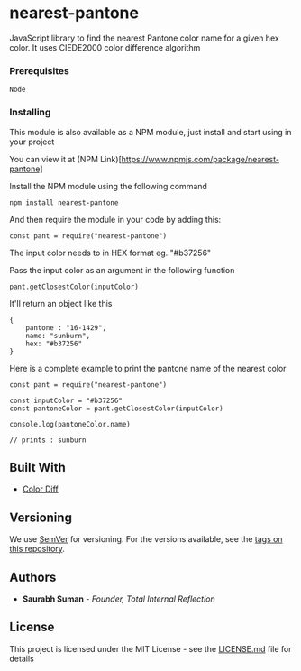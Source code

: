 # nearest-pantone

JavaScript library to find the nearest Pantone color name for a given hex color. It uses CIEDE2000 color difference algorithm


### Prerequisites

```
Node
```

### Installing

This module is also available as a NPM module, just install and start using in your project

You can view it at (NPM Link)[https://www.npmjs.com/package/nearest-pantone]

Install the NPM module using the following command 

```
npm install nearest-pantone
```

And then require the module in your code by adding this:

```
const pant = require("nearest-pantone")
```

The input color needs to in HEX format eg. "#b37256"

Pass the input color as an argument in the following function

```
pant.getClosestColor(inputColor)
```

It'll return an object like this 

```
{
	pantone : "16-1429", 
	name: "sunburn", 
	hex: "#b37256"
}
```

Here is a complete example to print the pantone name of the nearest color

```
const pant = require("nearest-pantone")

const inputColor = "#b37256"
const pantoneColor = pant.getClosestColor(inputColor)

console.log(pantoneColor.name)

// prints : sunburn
```

## Built With

* [Color Diff](https://github.com/markusn/color-diff)


## Versioning

We use [SemVer](http://semver.org/) for versioning. For the versions available, see the [tags on this repository](https://github.com/your/project/tags). 

## Authors

* **Saurabh Suman** - *Founder, Total Internal Reflection*

## License

This project is licensed under the MIT License - see the [LICENSE.md](LICENSE.md) file for details
